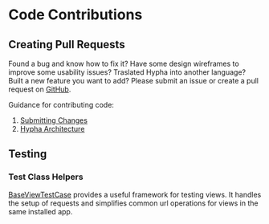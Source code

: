 # Code Contributions

## Creating Pull Requests

Found a bug and know how to fix it? Have some design wireframes to improve some usability issues? Traslated Hypha into another language? Built a new feature you want to add? Please submit an issue or create a pull request on [GitHub](https://github.com/HyphaApp/hypha/issues).

Guidance for contributing code:

1. [Submitting Changes](submitting-changes.md)
2. [Hypha Architecture](../../getting-started/architecture.md)


## Testing

### Test Class Helpers

[BaseViewTestCase](https://github.com/HyphaApp/hypha/blob/main/hypha/apply/utils/testing/tests.py) provides a useful framework for testing views. It handles the setup of requests and simplifies common url operations for views in the same installed app.
